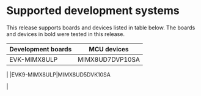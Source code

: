 # Supported development systems

This release supports boards and devices listed in table below. The boards and devices in bold were tested in this release.

|Development boards|MCU devices|
|------------------|-----------|
|EVK-MIMX8ULP|MIMX8UD7DVP10SA

|
|EVK9-MIMX8ULP|MIMX8UD5DVK10SA

|


